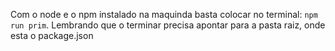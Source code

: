 Com o node e o npm instalado na maquinda basta colocar no terminal: `npm run prim`.
Lembrando que o terminar precisa apontar para a pasta raiz, onde esta o package.json